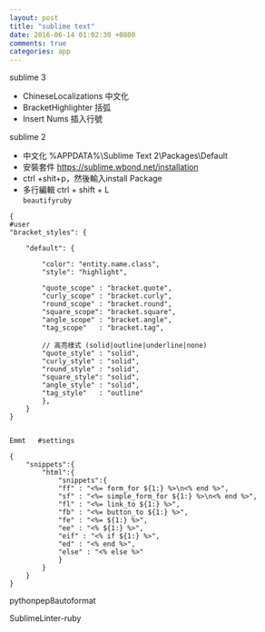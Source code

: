 ```yaml
---
layout: post
title: "sublime text"
date: 2016-06-14 01:02:30 +0800
comments: true
categories: app
---
```


sublime 3 
- ChineseLocalizations 中文化
- BracketHighlighter   括弧
- Insert Nums          插入行號

sublime 2

- 中文化  %APPDATA%\Sublime Text 2\Packages\Default
- 安裝套件 https://sublime.wbond.net/installation
- ctrl +shit+p，然後輸入install Package <enter>
- 多行編輯 ctrl + shift + L  
`beautifyruby`

<pre><code>{
#user
"bracket_styles": {
 
    "default": {
     
        "color": "entity.name.class",
        "style": "highlight",
         
        "quote_scope" : "bracket.quote",
        "curly_scope" : "bracket.curly",
        "round_scope" : "bracket.round",
        "square_scope": "bracket.square",
        "angle_scope" : "bracket.angle",
        "tag_scope"   : "bracket.tag",
         
        // 高亮樣式 (solid|outline|underline|none)
        "quote_style" : "solid",
        "curly_style" : "solid",
        "round_style" : "solid",
        "square_style": "solid",
        "angle_style" : "solid",
        "tag_style"   : "outline"
        },
    }
}
</code></pre>

<pre><code>
Emmt   #settings

{
	"snippets":{
		"html":{
			"snippets":{
			"ff" : "<%= form_for ${1:} %>\n<% end %>",
			"sf" : "<%= simple_form_for ${1:} %>\n<% end %>",
			"fl" : "<%= link_to ${1:} %>",
			"fb" : "<%= button_to ${1:} %>",
			"fe" : "<%= ${1:} %>",
			"ee" : "<% ${1:} %>",
			"eif" : "<% if ${1:} %>",
			"ed" : "<% end %>",
			"else" : "<% else %>"
			}
		}
	}
}
</code></pre>

pythonpep8autoformat 

SublimeLinter-ruby